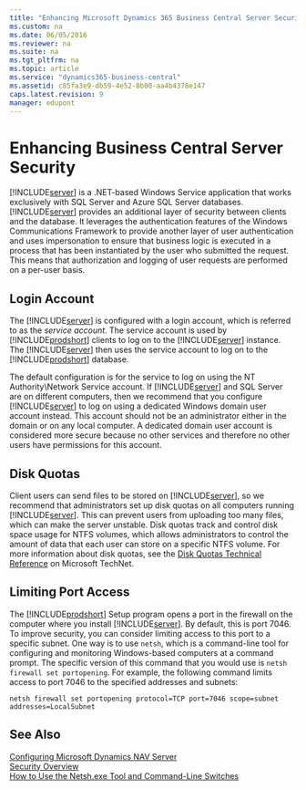 ```yaml
---
title: "Enhancing Microsoft Dynamics 365 Business Central Server Security"
ms.custom: na
ms.date: 06/05/2016
ms.reviewer: na
ms.suite: na
ms.tgt_pltfrm: na
ms.topic: article
ms.service: "dynamics365-business-central"
ms.assetid: c85fa3e9-db59-4e52-8b00-aa4b4378e147
caps.latest.revision: 9
manager: edupont
---
```

# Enhancing Business Central Server Security
[!INCLUDE[server](../developer/includes/server.md)] is a .NET-based Windows Service application that works exclusively with SQL Server and Azure SQL Server databases. [!INCLUDE[server](../developer/includes/server.md)] provides an additional layer of security between clients and the database. It leverages the authentication features of the Windows Communications Framework to provide another layer of user authentication and uses impersonation to ensure that business logic is executed in a process that has been instantiated by the user who submitted the request. This means that authorization and logging of user requests are performed on a per-user basis.  
  
## Login Account

The [!INCLUDE[server](../developer/includes/server.md)] is configured with a login account, which is referred to as the *service account*. The service account is used by [!INCLUDE[prodshort](../developer/includes/prodshort.md)] clients to log on to the [!INCLUDE[server](../developer/includes/server.md)] instance. The [!INCLUDE[server](../developer/includes/server.md)] then uses the service account to log on to the [!INCLUDE[prodshort](../developer/includes/prodshort.md)] database.
  
The default configuration is for the service to log on using the NT Authority\\Network Service account. If [!INCLUDE[server](../developer/includes/server.md)] and SQL Server are on different computers, then we recommend that you configure [!INCLUDE[server](../developer/includes/server.md)] to log on using a dedicated Windows domain user account instead. This account should not be an administrator either in the domain or on any local computer. A dedicated domain user account is considered more secure because no other services and therefore no other users have permissions for this account.  
  
## Disk Quotas  
 Client users can send files to be stored on [!INCLUDE[server](../developer/includes/server.md)], so we recommend that administrators set up disk quotas on all computers running [!INCLUDE[server](../developer/includes/server.md)]. This can prevent users from uploading too many files, which can make the server unstable. Disk quotas track and control disk space usage for NTFS volumes, which allows administrators to control the amount of data that each user can store on a specific NTFS volume. For more information about disk quotas, see the [Disk Quotas Technical Reference](http://go.microsoft.com/fwlink/?LinkId=119641) on Microsoft TechNet.  
  
## Limiting Port Access  
 The [!INCLUDE[prodshort](../developer/includes/prodshort.md)] Setup program opens a port in the firewall on the computer where you install [!INCLUDE[server](../developer/includes/server.md)]. By default, this is port 7046. To improve security, you can consider limiting access to this port to a specific subnet. One way is to use `netsh`, which is a command-line tool for configuring and monitoring Windows-based computers at a command prompt. The specific version of this command that you would use is `netsh firewall set portopening`. For example, the following command limits access to port 7046 to the specified addresses and subnets:  
  
```  
netsh firewall set portopening protocol=TCP port=7046 scope=subnet addresses=LocalSubnet  
```  
  
## See Also  
 [Configuring Microsoft Dynamics NAV Server](Configuring-Microsoft-Dynamics-NAV-Server.md)   
 [Security Overview](Security-Overview.md)   
 [How to Use the Netsh.exe Tool and Command-Line Switches](http://go.microsoft.com/fwlink/?LinkId=166310)